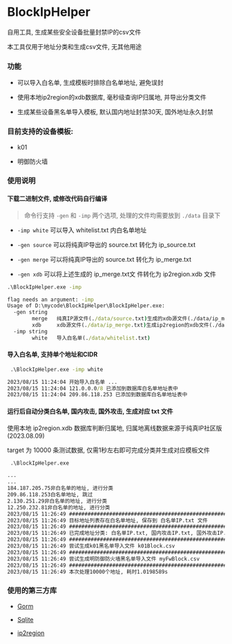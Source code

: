 # BlockIpHelper

自用工具, 生成某些安全设备批量封禁IP的csv文件

本工具仅用于地址分类和生成csv文件, 无其他用途

### 功能

* 可以导入白名单, 生成模板时排除白名单地址, 避免误封

* 使用本地ip2region的xdb数据库, 毫秒级查询IP归属地, 并导出分类文件

* 生成某些设备黑名单导入模板, 默认国内地址封禁30天, 国外地址永久封禁

### 目前支持的设备模板:

* k01

* 明御防火墙

### 使用说明

#### 下载二进制文件, 或修改代码自行编译

> 命令行支持 `-gen` 和 `-imp` 两个选项, 处理的文件均需要放到 `./data` 目录下

* `-imp white` 可以导入 whitelist.txt 内白名单地址

* `-gen source` 可以将纯真IP导出的 source.txt 转化为 ip_source.txt

* `-gen merge` 可以将纯真IP导出的 source.txt 转化为 ip_merge.txt

* `-gen xdb` 可以将上述生成的 ip_merge.txt文 件转化为 ip2region.xdb 文件

```cmd
.\BlockIpHelper.exe -imp

flag needs an argument: -imp
Usage of D:\mycode\BlockIpHelper\BlockIpHelper.exe:
  -gen string
        merge   纯真IP源文件(./data/source.txt)生成的xdb源文件(./data/ip_merge.txt)
        xdb     xdb源文件(./data/ip_merge.txt)生成ip2region的xdb文件(./data/ip2region.xdb)
  -imp string
        white   导入白名单(./data/whitelist.txt)
```

#### 导入白名单, 支持单个地址和CIDR

```cmd
 .\BlockIpHelper.exe -imp white

2023/08/15 11:24:04 开始导入白名单 ...
2023/08/15 11:24:04 121.0.0.0/8 已添加到数据库白名单地址表中
2023/08/15 11:24:04 209.86.118.253 已添加到数据库白名单地址表中
```

#### 运行后自动分类白名单, 国内攻击, 国外攻击, 生成对应 txt 文件

使用本地 ip2region.xdb 数据库判断归属地, 归属地离线数据来源于纯真IP社区版(2023.08.09)

target 为 10000 条测试数据, 仅需1秒左右即可完成分类并生成对应模板文件

```cmd
 .\BlockIpHelper.exe

...
...
184.187.205.75非白名单的地址, 进行分类
209.86.118.253白名单地址, 跳过
2.130.251.29非白名单的地址, 进行分类
12.250.232.81非白名单的地址, 进行分类
2023/08/15 11:26:49 #############################################################
2023/08/15 11:26:49 目标地址列表存在白名单地址, 保存到 白名单IP.txt 文件
2023/08/15 11:26:49 #############################################################
2023/08/15 11:26:49 已完成地址分类: 白名单IP.txt, 国内攻击IP.txt, 国外攻击IP.txt
2023/08/15 11:26:49 #############################################################
2023/08/15 11:26:49 尝试生成k01黑名单导入文件 k01Block.csv
2023/08/15 11:26:49 #############################################################
2023/08/15 11:26:49 尝试生成明防御防火墙黑名单导入文件 myFwBlock.csv
2023/08/15 11:26:49 #############################################################
2023/08/15 11:26:49 本次处理10000个地址, 耗时1.0198589s
```

### 使用的第三方库

* [Gorm](https://github.com/go-gorm/gorm)

* [Sqlite](https://github.com/glebarez/sqlite)

* [ip2region](https://github.com/lionsoul2014/ip2region)
